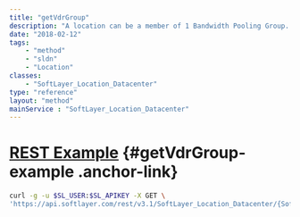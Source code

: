 ```yaml
---
title: "getVdrGroup"
description: "A location can be a member of 1 Bandwidth Pooling Group. This will show which group to which a location belongs."
date: "2018-02-12"
tags:
    - "method"
    - "sldn"
    - "Location"
classes:
    - "SoftLayer_Location_Datacenter"
type: "reference"
layout: "method"
mainService : "SoftLayer_Location_Datacenter"
---
```


# [REST Example](#getVdrGroup-example) <a href="/article/rest/"><i class="fas fa-question"></i></a> {#getVdrGroup-example .anchor-link} 
```bash
curl -g -u $SL_USER:$SL_APIKEY -X GET \
'https://api.softlayer.com/rest/v3.1/SoftLayer_Location_Datacenter/{SoftLayer_Location_DatacenterID}/getVdrGroup'
```
